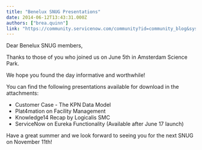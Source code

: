 ```yaml
---
title: "Benelux SNUG Presentations"
date: 2014-06-12T13:43:31.000Z
authors: ["brea.quinn"]
link: "https://community.servicenow.com/community?id=community_blog&sys_id=824d2229dbd0dbc01dcaf3231f9619d4"
---
```

<p>Dear Benelux SNUG members,</p><p></p><p>Thanks to those of you who joined us on June 5th in Amsterdam Science Park.</p><p>We hope you found the day informative and worthwhile!</p><p></p><p>You can find the following presentations available for download in the attachments:</p><ul><li>Customer Case - The KPN Data Model</li><li>Plat4mation on Facility Management</li><li>Knowledge14 Recap by Logicalis SMC</li><li>ServiceNow on Eureka Functionality (Available after June 17 launch)</li></ul><p></p><p>Have a great summer and we look forward to seeing you for the next SNUG on November 11th!</p>